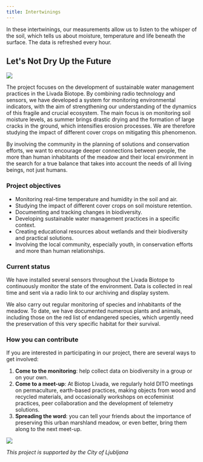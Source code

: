 ```yaml
---
title: Intertwinings
---
```

In these intertwinings, our measurements allow us to listen to the whisper of the soil, which tells us about moisture, temperature and life beneath the surface. The data is refreshed every hour.

## Let's Not Dry Up the Future

![](/images/uploads/img_20250617_174637153.jpg)

The project focuses on the development of sustainable water management practices in the Livada Biotope. By combining radio technology and sensors, we have developed a system for monitoring environmental indicators, with the aim of strengthening our understanding of the dynamics of this fragile and crucial ecosystem. The main focus is on monitoring soil moisture levels, as summer brings drastic drying and the formation of large cracks in the ground, which intensifies erosion processes. We are therefore studying the impact of different cover crops on mitigating this phenomenon.

By involving the community in the planning of solutions and conservation efforts, we want to encourage deeper connections between people, the more than human inhabitants of the meadow and their local environment in the search for a true balance that takes into account the needs of all living beings, not just humans.

### Project objectives

* Monitoring real-time temperature and humidity in the soil and air.
* Studying the impact of different cover crops on soil moisture retention.
* Documenting and tracking changes in biodiversity.
* Developing sustainable water management practices in a specific context.
* Creating educational resources about wetlands and their biodiversity and practical solutions.
* Involving the local community, especially youth, in conservation efforts and more than human relationships.

### Current status

We have installed several sensors throughout the Livada Biotope to continuously monitor the state of the environment. Data is collected in real time and sent via a radio link to our archiving and display system.

We also carry out regular monitoring of species and inhabitants of the meadow. To date, we have documented numerous plants and animals, including those on the red list of endangered species, which urgently need the preservation of this very specific habitat for their survival.

### How you can contribute

If you are interested in participating in our project, there are several ways to get involved:

1. **Come to the monitoring**: help collect data on biodiversity in a group or on your own.
2. **Come to a meet-up**: At Biotop Livada, we regularly hold DITO meetings on permaculture, earth-based practices, making objects from wood and recycled materials, and occasionally workshops on ecofeminist practices, peer collaboration and the development of telemetry solutions.
3. **Spreading the word**: you can tell your friends about the importance of preserving this urban marshland meadow, or even better, bring them along to the next meet-up.

![](/images/uploads/livada-srecanja5.jpg)

*This﻿ project is supported by the City of Ljubljana*